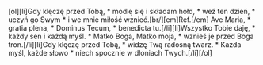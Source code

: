 [ol][li]Gdy klęczę przed Tobą, * modlę się i składam hołd, * weź ten dzień, * uczyń go Swym * i we mnie miłość wznieć.[br/][em]Ref.[/em] Ave Maria, * gratia plena, * Dominus Tecum, * benedicta tu.[/li][li]Wszystko Tobie daję, * każdy sen i każdą myśl. * Matko Boga, Matko moja, * wznieś je przed Boga tron.[/li][li]Gdy klęczę przed Tobą, * widzę Twą radosną twarz. * Każda myśl, każde słowo * niech spocznie w dłoniach Twych.[/li][/ol]